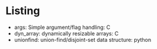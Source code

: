 # Listing
* args: Simple argument/flag handling: C
* dyn_array: dynamically resizable arrays: C
* unionfind: union-find/disjoint-set data structure: python
